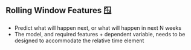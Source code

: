 ## Rolling Window Features 🪟
- Predict what will happen next, or what will happen in next N weeks
- The model, and required features + dependent variable, needs to be designed to accommodate the relative time element
